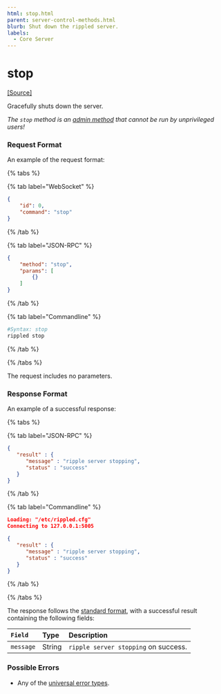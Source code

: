 ```yaml
---
html: stop.html
parent: server-control-methods.html
blurb: Shut down the rippled server.
labels:
  - Core Server
---
```

# stop
[[Source]](https://github.com/XRPLF/rippled/blob/master/src/ripple/rpc/handlers/Stop.cpp "Source")

Gracefully shuts down the server.

*The `stop` method is an [admin method](../index.md) that cannot be run by unprivileged users!*

### Request Format
An example of the request format:

{% tabs %}

{% tab label="WebSocket" %}
```json
{
    "id": 0,
    "command": "stop"
}
```
{% /tab %}

{% tab label="JSON-RPC" %}
```json
{
    "method": "stop",
    "params": [
        {}
    ]
}
```
{% /tab %}

{% tab label="Commandline" %}
```sh
#Syntax: stop
rippled stop
```
{% /tab %}

{% /tabs %}

The request includes no parameters.

### Response Format

An example of a successful response:

{% tabs %}

{% tab label="JSON-RPC" %}
```json
{
   "result" : {
      "message" : "ripple server stopping",
      "status" : "success"
   }
}
```
{% /tab %}

{% tab label="Commandline" %}
```json
Loading: "/etc/rippled.cfg"
Connecting to 127.0.0.1:5005

{
   "result" : {
      "message" : "ripple server stopping",
      "status" : "success"
   }
}
```
{% /tab %}

{% /tabs %}

The response follows the [standard format](../../api-conventions/response-formatting.md), with a successful result containing the following fields:

| `Field`   | Type   | Description                          |
|:----------|:-------|:-------------------------------------|
| `message` | String | `ripple server stopping` on success. |

### Possible Errors

* Any of the [universal error types](../../api-conventions/error-formatting.md#universal-errors).
